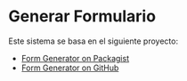 # Generar Formulario
Este sistema se basa en el siguiente proyecto:
- [Form Generator on Packagist](https://packagist.org/packages/robin-malfait/formgenerator)
- [Form Generator on GitHub](https://github.com/RobinMalfait/Laravel-auto-form-generator)